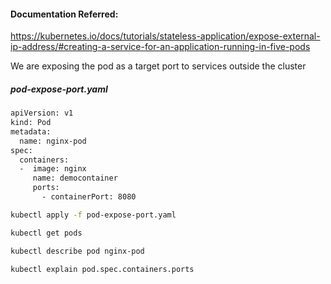 #### Documentation Referred:

https://kubernetes.io/docs/tutorials/stateless-application/expose-external-ip-address/#creating-a-service-for-an-application-running-in-five-pods

We are exposing the pod as a target port to services outside the cluster

##### pod-expose-port.yaml

```sh
apiVersion: v1
kind: Pod
metadata:
  name: nginx-pod
spec:
  containers:
  -  image: nginx
     name: democontainer
     ports:
       - containerPort: 8080
```
```sh
kubectl apply -f pod-expose-port.yaml
```
```sh
kubectl get pods

kubectl describe pod nginx-pod

kubectl explain pod.spec.containers.ports
```

